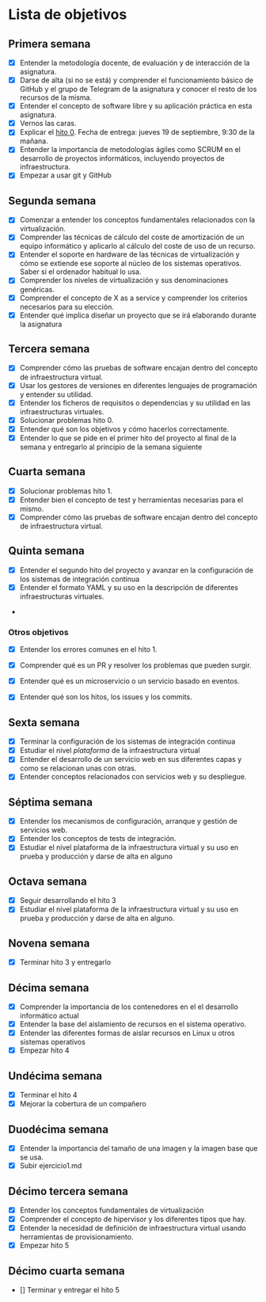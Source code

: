 # Lista de objetivos

## Primera semana 

- [x] Entender la metodología docente, de evaluación y de interacción de la asignatura.
- [x] Darse de alta (si no se está) y comprender el funcionamiento básico de GitHub y el
   grupo de Telegram de la asignatura y conocer el resto de los recursos de la misma.
- [x] Entender el concepto de software libre y su aplicación práctica en esta asignatura.
- [x] Vernos las caras.
- [x] Explicar el
   [hito 0](http://jj.github.io/IV/documentos/proyecto/0.Repositorio). Fecha
   de entrega: jueves 19 de septiembre, 9:30 de la mañana.
- [x] Entender la importancia de metodologías ágiles como SCRUM en el
   desarrollo de proyectos informáticos, incluyendo proyectos de
   infraestructura.
- [x] Empezar a usar git y GitHub

## Segunda semana

- [x] Comenzar a entender los conceptos fundamentales relacionados con la virtualización.
- [x] Comprender las técnicas de cálculo del coste de amortización de un equipo informático y aplicarlo al cálculo del coste de uso de un recurso.
- [x] Entender el soporte en hardware de las técnicas de virtualización y cómo se extiende ese soporte al núcleo de los sistemas operativos. Saber si el ordenador habitual lo usa.
- [x] Comprender los niveles de virtualización y sus denominaciones genéricas.
- [x] Comprender el concepto de X as a service y comprender los criterios necesarios para su elección.
- [x] Entender qué implica diseñar un proyecto que se irá elaborando durante la asignatura

## Tercera semana

- [x] Comprender cómo las pruebas de software encajan dentro del concepto de infraestructura virtual.
- [x] Usar los gestores de versiones en diferentes lenguajes de programación y entender su utilidad.
- [x] Entender los ficheros de requisitos o dependencias y su utilidad en las infraestructuras virtuales.
- [x] Solucionar problemas hito 0. 
- [x] Entender qué son los objetivos y cómo hacerlos correctamente.
-[x] Entender lo que se pide en el primer hito del proyecto al final de la semana y entregarlo al principio de la semana siguiente

## Cuarta semana

- [x] Solucionar problemas hito 1.
- [x] Entender bien el concepto de test y herramientas necesarias para el mismo.
- [x] Comprender cómo las pruebas de software encajan dentro del concepto
   de infraestructura virtual.
  
## Quinta semana 

- [x] Entender el segundo hito del proyecto y avanzar en la configuración de los sistemas de integración continua
- [x] Entender el formato YAML y su uso en la descripción de diferentes infraestructuras virtuales. 
-

### Otros objetivos

- [x] Entender los errores comunes en el hito 1.
- [x] Comprender qué es un PR y resolver los problemas que pueden surgir.
- [x] Entender qué es un microservicio o un servicio basado en eventos.
- [x] Entender qué son los hitos, los issues y los commits.


## Sexta semana

- [x] Terminar la configuración de los sistemas de integración continua
- [x] Estudiar el nivel *plataforma* de la infraestructura virtual 
- [x] Entender el desarrollo de un servicio web en sus diferentes capas y como se relacionan unas con otras.
- [x] Entender conceptos relacionados con servicios web y su despliegue.

## Séptima semana

- [x] Entender los mecanismos de configuración, arranque y gestión de servicios web.
- [x] Entender los conceptos de tests de integración.
- [x] Estudiar el nivel plataforma de la infraestructura virtual y su uso en prueba y producción y darse de alta en alguno

## Octava semana

- [x] Seguir desarrollando el hito 3
- [x] Estudiar el nivel plataforma de la infraestructura virtual y su uso en prueba y producción y darse de alta en alguno.

## Novena semana

- [x] Terminar hito 3 y entregarlo 

## Décima semana

- [x] Comprender la importancia de los contenedores en el el desarrollo informático actual
- [x] Entender la base del aislamiento de recursos en el sistema operativo.
- [x] Entender las diferentes formas de aislar recursos en Linux u otros sistemas operativos
- [x] Empezar hito 4

## Undécima semana

- [x] Terminar el hito 4 
- [x] Mejorar la cobertura de un compañero

## Duodécima semana
- [x] Entender la importancia del tamaño de una imagen y la imagen base que se usa.
- [x] Subir ejercicio1.md

## Décimo tercera semana
- [x] Entender los conceptos fundamentales de virtualización
- [x] Comprender el concepto de hipervisor y los diferentes tipos que hay.
- [x] Entender la necesidad de definición de infraestructura virtual usando herramientas de provisionamiento.
- [x] Empezar hito 5

## Décimo cuarta semana

- [] Terminar y entregar el hito 5






